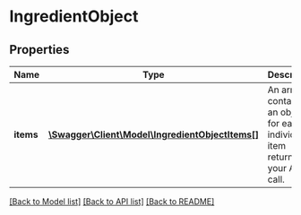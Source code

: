 # IngredientObject

## Properties
Name | Type | Description | Notes
------------ | ------------- | ------------- | -------------
**items** | [**\Swagger\Client\Model\IngredientObjectItems[]**](IngredientObjectItems.md) | An array containing an object for each individual item returned by your API call. | [optional] 

[[Back to Model list]](../../README.md#documentation-for-models) [[Back to API list]](../../README.md#documentation-for-api-endpoints) [[Back to README]](../../README.md)

